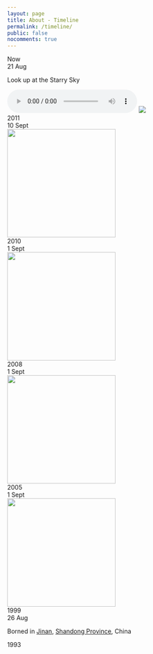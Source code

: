 ```yaml
---
layout: page
title: About - Timeline
permalink: /timeline/
public: false
nocomments: true
---
```


<div class="timeline">

<div class="timeline__group">
	<span class="timeline__year">Now</span>
</div>

<div class="timeline__group">
	<div class="timeline__box">
		<div class="timeline__date">
			<span class="timeline__day">21</span>
			<span clas="timeline__month">Aug</span>
		</div>
		<div class="timeline__post">
			<div class="timeline__content">
			<p>Look up at the Starry Sky</p>
			<audio controls><source src="/static/2018-09/beihang.mp3" type="audio/mpeg"></audio>
			<img src="http://www.fsaona.com/images/imagesbigimg.jpg" height="auto">
			</div>
		</div>
	</div>
	<span class="timeline__year">2011</span>
</div>

<div class="timeline__group">
	<div class="timeline__box">
		<div class="timeline__date">
			<span class="timeline__day">10</span>
			<span clas="timeline__month">Sept</span>
		</div>
		<div class="timeline__post">
			<div class="timeline__content">
			<!-- <p> Transfered to another high school</p> -->
			<img src="http://school.zhongkao.com/style/school/pictures/school/734/73421/logo.jpg" height="250">
			</div>
		</div>
	</div>
	<span class="timeline__year">2010</span>
</div>

<div class="timeline__group">
	<div class="timeline__box">
		<div class="timeline__date">
			<span class="timeline__day">1</span>
			<span clas="timeline__month">Sept</span>
		</div>
		<div class="timeline__post">
			<div class="timeline__content">
			<!-- <p> Attened high school</p> -->
			<img src="http://www.fuzhong.sd.cn/uploadfile/2015/0704/20150704044140866.jpg" height="250">
			</div>
		</div>
	</div>
	<span class="timeline__year">2008</span>
</div>

<div class="timeline__group">
	<div class="timeline__box">
		<div class="timeline__date">
			<span class="timeline__day">1</span>
			<span clas="timeline__month">Sept</span>
		</div>
		<div class="timeline__post">
			<div class="timeline__content">
			<!-- <p> Attened middle school</p> -->
			<img src="https://gss2.bdstatic.com/-fo3dSag_xI4khGkpoWK1HF6hhy/baike/c0%3Dbaike72%2C5%2C5%2C72%2C24/sign=5bc3fe5949540923be646b2cf331ba6c/3812b31bb051f819506a0330dab44aed2e73e779.jpg" height="250">
			</div>
		</div>
	</div>
	<span class="timeline__year">2005</span>
</div>

<div class="timeline__group">
	<div class="timeline__box">
		<div class="timeline__date">
			<span class="timeline__day">1</span>
			<span clas="timeline__month">Sept</span>
		</div>
		<div class="timeline__post">
			<div class="timeline__content">
			<!-- <p> Attened primary school</p> -->
			<img src="http://www.sdsdfx.com:85/fxjylm/u/cms/www/201510/27194804xvgc.jpg" height="250">
			</div>
		</div>
	</div>
	<span class="timeline__year">1999</span>
</div>

<div class="timeline__group">
	<div class="timeline__box">
		<div class="timeline__date">
			<span class="timeline__day">26</span>
			<span class="timeline__month">Aug</span>
		</div>
		<div class="timeline__post">
			<div class="timeline__content">
			<p> Borned in <a href="https://en.wikipedia.org/wiki/Jinan">Jinan</a>, <a href="https://en.wikipedia.org/wiki/Shandong">Shandong Province</a>, China </p>
			</div>
		</div>
	</div>
	<span class="timeline__year">1993</span>
</div>

</div>
